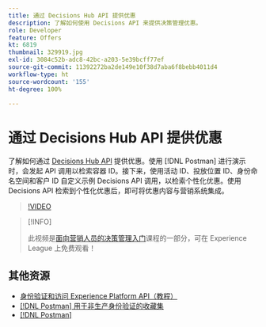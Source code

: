 ```yaml
---
title: 通过 Decisions Hub API 提供优惠
description: 了解如何使用 Decisions API 来提供决策管理优惠。
role: Developer
feature: Offers
kt: 6819
thumbnail: 329919.jpg
exl-id: 3084c52b-adc8-42bc-a203-5e39bcff77ef
source-git-commit: 11392272ba2de149e10f38d7aba6f8bebb4011d4
workflow-type: ht
source-wordcount: '155'
ht-degree: 100%

---
```



# 通过 Decisions Hub API 提供优惠

了解如何通过 [Decisions Hub API](https://experienceleague.adobe.com/docs/journey-optimizer/using/offer-decisioniong/api-reference/offer-delivery/deliver-offers.html?lang=zh-Hans) 提供优惠。使用 [!DNL Postman] 进行演示时，会发起 API 调用以检索容器 ID。接下来，使用活动 ID、投放位置 ID、身份命名空间和客户 ID 自定义示例 Decisions API 调用，以检索个性化优惠。使用 Decisions API 检索到个性化优惠后，即可将优惠内容与营销系统集成。

>[!VIDEO](https://video.tv.adobe.com/v/329919?quality=12&learn=on)

>[!INFO]
>
> 此视频是[面向营销人员的决策管理入门](https://experienceleague.adobe.com/?recommended=ExperiencePlatform-U-1-2020.1.offerdecisioning)课程的一部分，可在 Experience League 上免费观看！

## 其他资源

* [身份验证和访问 Experience Platform API（教程）](https://experienceleague.adobe.com/docs/platform-learn/tutorials/platform-api-authentication.html?lang=zh-Hans)
* [[!DNL Postman] 用于非生产身份验证的收藏集](https://github.com/adobe/experience-platform-postman-samples/tree/master/apis/ims)
* [[!DNL Postman]](https://www.postman.com/)
